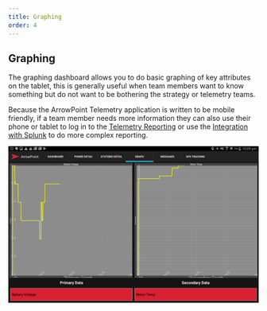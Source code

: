 ```yaml
---
title: Graphing
order: 4
---
```


## Graphing
The graphing dashboard allows you to do basic graphing of key attributes on the tablet, this is generally useful when team members want to know something but do not want to be bothering the strategy or telemetry teams.

Because the ArrowPoint Telemetry application is written to be mobile friendly, if a team member needs more information they can also use their phone or tablet to log in to the [Telemetry Reporting](../ArrowPoint_Telemetry/30_Reporting.md) or use the [Integration with Splunk](../ArrowPoint_Telemetry/65_Splunk.md) to do more complex reporting.

![Example of the Arrowpoint Android Graphing system](images/android_graphing.png)
